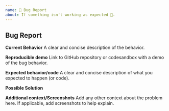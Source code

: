 ```yaml
---
name: 🐛 Bug Report
about: If something isn't working as expected 🤔.
---
```


## Bug Report

**Current Behavior**
A clear and concise description of the behavior.

**Reproducible demo**
Link to GitHub repository or codesandbox with a demo of the bug behavior.

**Expected behavior/code**
A clear and concise description of what you expected to happen (or code).

**Possible Solution**

<!--- Only if you have suggestions on a fix for the bug -->

**Additional context/Screenshots**
Add any other context about the problem here. If applicable, add screenshots to help explain.
